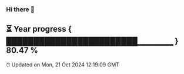 ### Hi there 👋
⏳ Year progress { ████████████████████████▁▁▁▁▁▁ } 80.47 %
---
⏰ Updated on Mon, 21 Oct 2024 12:19:09 GMT

